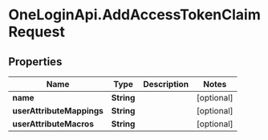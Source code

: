 # OneLoginApi.AddAccessTokenClaimRequest

## Properties

Name | Type | Description | Notes
------------ | ------------- | ------------- | -------------
**name** | **String** |  | [optional] 
**userAttributeMappings** | **String** |  | [optional] 
**userAttributeMacros** | **String** |  | [optional] 


